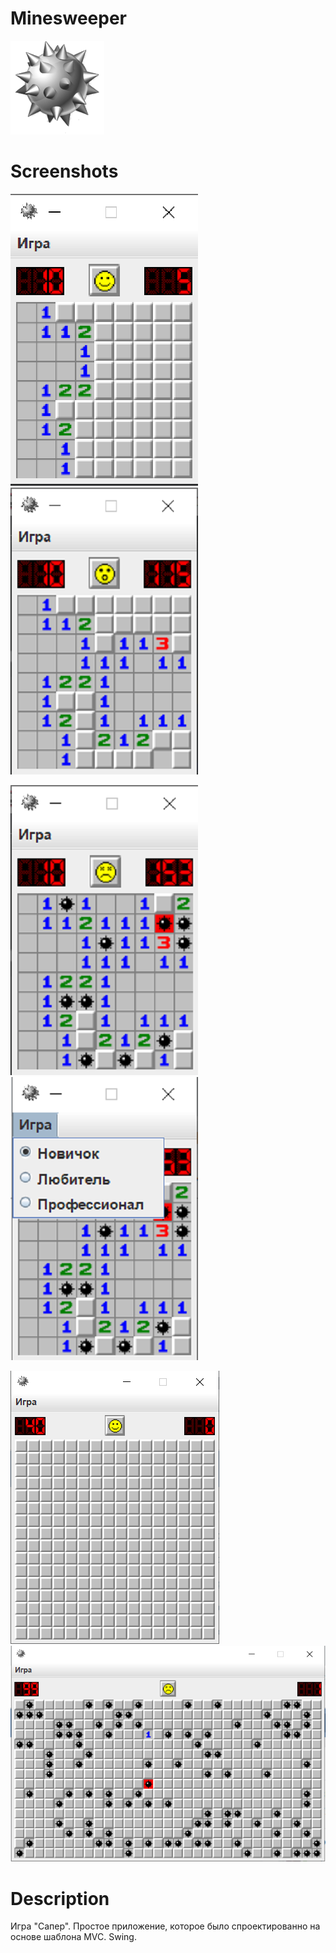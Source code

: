 # Minesweeper
<img src="https://github.com/eduard1abdulmanov123/MinesweeperJavaMVC/blob/master/assets/titleBomb.png" width="150" height="150">

# Screenshots
<img src="https://github.com/eduard1abdulmanov123/MinesweeperJavaMVC/blob/master/Screenshots/1.png"> <img src="https://github.com/eduard1abdulmanov123/MinesweeperJavaMVC/blob/master/Screenshots/2.png">

<img src="https://github.com/eduard1abdulmanov123/MinesweeperJavaMVC/blob/master/Screenshots/3.png"> <img src="https://github.com/eduard1abdulmanov123/MinesweeperJavaMVC/blob/master/Screenshots/4.png">

<img src="https://github.com/eduard1abdulmanov123/MinesweeperJavaMVC/blob/master/Screenshots/5.png">

<img src="https://github.com/eduard1abdulmanov123/MinesweeperJavaMVC/blob/master/Screenshots/6.png">

# Description
Игра "Сапер". Простое приложение, которое было спроектированно на основе шаблона MVC. Swing.
